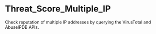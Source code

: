 # Threat_Score_Multiple_IP
Check reputation of multiple IP addresses by querying the VirusTotal and AbuseIPDB APIs. 
